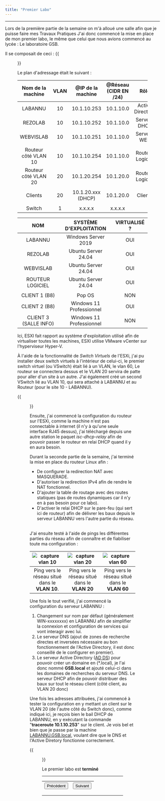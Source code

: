 ```yaml
---
title: "Premier Labo"
---
```

***
Lors de la première partie de la semaine on m'à alloué une salle afin que je puisse faire mes Travaux Pratiques J'ai donc commencé la mise en place de mon premier labo, le même que celui que nous avions commencé au lycée : Le laboratoire GSB.

Il se composait de ceci :
{{<figure src="https://vhascoet-pro.github.io/portfolio-bts.github.io/pics/Schema_Labo1.jpg" alt="sch_gsb" position="center" style="border-radius: 8px;" caption="Schéma du Laboratoire GSB (allegé pour cause de manque de temps à l'entreprise)" captionPosition="left" captionStyle="color: black;" >}}

Le plan d'adressage était le suivant :

|Nom de la machine|VLAN|@IP de la machine|@Réseau (CIDR EN /24)|Rôle|Nom VSwitch|
|:---:|:---:|:---:|:---:|:---:|:---:|
|LABANNU|10|10.1.10.253|10.1.10.0|Active Directory|SW_SIO1.1||
|REZOLAB|10|10.1.10.252|10.1.10.0|Serveur DHCP|SW_SIO1.1|
|WEBVISLAB|10|10.1.10.251|10.1.10.0|Serveur WEB|SW_SIO1.1|
||||||
|Routeur côté VLAN 10|10|10.1.10.254|10.1.10.0|Routeur Logiciel|RT|
|Routeur côté VLAN 20|20|10.1.20.254|10.1.20.0|Routeur Logiciel|RT|
||||||
|Clients|20|10.1.20.xxx (DHCP)|10.1.20.0|Clients|LAB1.1|
||||||
|Switch|1|x.x.x.x|x.x.x.x|||

|NOM|SYSTÈME D'EXPLOITATION|VIRTUALISÉ ?|
|:---:|:---:|:---:|
|LABANNU|Windows Server 2019|OUI|
|REZOLAB|Ubuntu Server 24.04|OUI|
|WEBVISLAB|Ubuntu Server 24.04|OUI|
|ROUTEUR LOGICIEL|Ubuntu Server 24.04|OUI|
||||
|CLIENT 1 (B8)|Pop OS|NON|
|CLIENT 2 (B8)|Windows 11 Professionnel|OUI|
|CLIENT 3 (SALLE INFO)|Windows 11 Professionnel|NON|

Ici, ESXI fait rapport au système d'exploitation utilisé afin de virtualiser toutes les machines, ESXI utilise VMware vCenter sur l'hyperviseur Hyper-V.

À l'aide de la fonctionnalité de _Switch Virtuels_ de l'ESXi, j'ai pu installer deux switch virtuels à l'intérieur de celui-ci, le premier switch virtuel (ou VSwitch) était lié à un VLAN, le vlan 60, Le routeur se connectera dessus et le VLAN 20 servira de patte pour aller d'un site à un autre.
J'ai également créé un second VSwitch lié au VLAN 10, qui sera attaché à LABANNU et au Routeur (pour le site 10 - LABANNU).

{{<figure src="https://vhascoet-pro.github.io/portfolio-bts.github.io/pics/Capture_vswitch.png" alt="cap_vswitch" position="center" style="border-radius: 8px;" caption="Capture de la configuration des VSwitchs" captionPosition="left" captionStyle="color: black;">}}

Ensuite, j'ai commencé la configuration du routeur sur l'ESXi, comme la machine n'est pas connectable à internet (il n'y à qu'une seule interface RJ45 dessus), j'ai téléchargé depuis une autre station le paquet _isc-dhcp-relay_ afin de pouvoir passer le routeur en relai DHCP quand il y en aura besoin.

Durant la seconde partie de la semaine, j'ai terminé la mise en place du routeur Linux afin :
- De configurer la redirection NAT avec MASQUERADE.
- D'autoriser la redirection IPv4 afin de rendre le NAT fonctionnel.
- D'ajouter la table de routage avec des routes statiques (pas de routes dynamiques car il n'y en à pas besoin pour ce labo).
- D'activer le relai DHCP sur le pare-feu (qui sert ici de routeur) afin de délivrer les baux depuis le serveur LABANNU vers l'autre partie du réseau.

<br>J'ai ensuite testé à l'aide de pings les différentes parties du réseau afin de connaître et de fiabiliser toute ma configuration :

|![capture vlan 10](https://vhascoet-pro.github.io/portfolio-bts.github.io/pics/capture_10.png)|![capture vlan 20](https://vhascoet-pro.github.io/portfolio-bts.github.io/pics/capture_20.png)|![capture vlan 60](https://vhascoet-pro.github.io/portfolio-bts.github.io/pics/capture_60.png)|
|:---:|:---:|:---:|
|Ping vers le réseau situé dans le **VLAN 10**.|Ping vers le réseau situé dans le **VLAN 20**|Ping vers le réseau situé dans le **VLAN 60**|

Une fois le tout verifié, j'ai commencé la configuration du serveur LABANNU :

1. Changement sur nom par défaut (généralement WIN-xxxxxxxx) en LABANNU afin de simplifier la connexion et configuration de services qui vont interagir avec lui.
2. Le serveur DNS (ajout de zones de recherche directes et inversées nécessaire au bon fonctionnement de l'Active Directory, il est donc conseillé de le configurer en premier).
3. Le serveur Active Directory ([AD DS](https://learn.microsoft.com/fr-fr/windows-server/identity/ad-ds/get-started/virtual-dc/active-directory-domain-services-overview)) pour pouvoir créer un domaine en (*.local), je l'ai donc nommé **GSB.local** et ajouté celui-ci dans les domaines de recherches du serveur DNS. Le serveur DHCP afin de pouvoir distribuer des baux sur tout le réseau client (côté client, au VLAN 20 donc)

Une fois les adresses attribuées, j'ai commencé à tester la configuration en y mettant un client sur le VLAN 20 (de l'autre côté du Switch donc), comme indiqué ici, je reçois bien le bail DHCP de LABANNU, en y exécutant la commande "**traceroute 10.1.10.253**" sur le client. Je vois bel et bien que je passe par la machine <u>LABANNU.GSB.local</u>, voulant dire que le DNS et l'Active Diretory fonctionne correctement.

{{<figure src="https://vhascoet-pro.github.io/portfolio-bts.github.io/pics/capture_ipconfig.png" alt="cap_ipconf" position="center" style="border-radius: 8px;" caption="Capture de l'Active Directory" captionPosition="left" captionStyle="color: black;">}}

Le premier labo est **terminé**
***
|<button onclick="window.location.href='https://vhascoet-pro.github.io/portfolio-bts.github.io/rds1/rapport';">Précédent</button>|<button onclick="window.location.href='https://vhascoet-pro.github.io/portfolio-bts.github.io/rds1/rapport_p2';">Suivant</button>|
|:---:|:---:|
***
